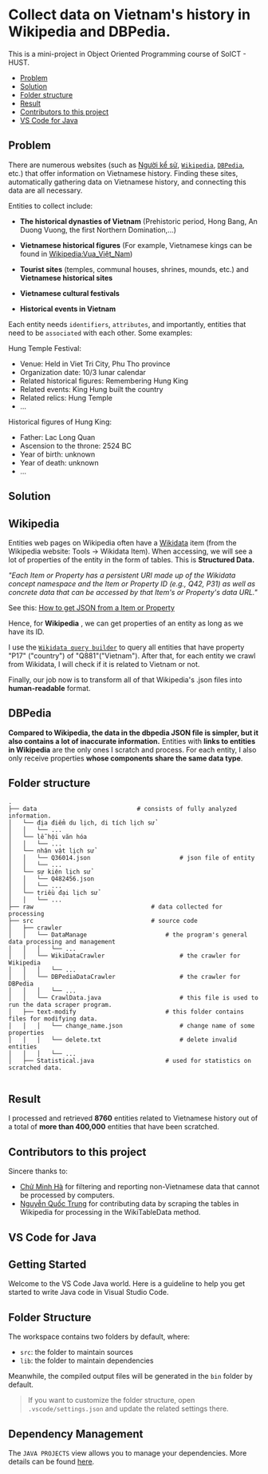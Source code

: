 # Collect data on Vietnam's history in Wikipedia and DBPedia.

This is a mini-project in Object Oriented Programming course of SoICT - HUST.

- [Problem](#problem)
- [Solution](#solution)
- [Folder structure](#solder-structure)
- [Result](#result)
- [Contributors to this project](#contributors-to-this-project)
- [VS Code for Java](#vs-code-for-java)

Problem
-------
There are numerous websites (such as [Người kể sử](https://nguoikesu.com), [`Wikipedia`](https://vi.wikipedia.org/wiki), [`DBPedia`](https://www.dbpedia.org/), etc.) that offer information on Vietnamese history. Finding these sites, automatically gathering data on Vietnamese history, and connecting this data are all necessary.

Entities to collect include: 
- **The historical dynasties of Vietnam** (Prehistoric period, Hong Bang, An Duong Vuong, the first Northern Domination,...)

- **Vietnamese historical figures** (For example, Vietnamese kings can be found in [Wikipedia:Vua_Việt_Nam](https://vi.wikipedia.org/wiki/Vua_Vi%E1%BB%87t_Nam))

- **Tourist sites** (temples, communal houses, shrines, mounds, etc.) and **Vietnamese historical sites**
- **Vietnamese cultural festivals**
- **Historical events in Vietnam**

Each entity needs `identifiers`, `attributes`, and importantly, entities that need to be `associated` with each other. Some examples:

Hung Temple Festival:
- Venue: Held in Viet Tri City, Phu Tho province
- Organization date: 10/3 lunar calendar
- Related historical figures: Remembering Hung King
- Related events: King Hung built the country
- Related relics: Hung Temple
- …

Historical figures of Hung King:
- Father: Lac Long Quan
- Ascension to the throne: 2524 BC
- Year of birth: unknown
- Year of death: unknown
- …

Solution
--------

## Wikipedia
Entities web pages on Wikipedia often have a [Wikidata](https://www.wikidata.org/wiki/Wikidata:Main_Page) item (from the Wikipedia website: Tools -> Wikidata Item). When accessing, we will see a lot of properties of the entity in the form of tables. This is **Structured Data.**

*"Each Item or Property has a persistent URI made up of the Wikidata concept namespace and the Item or Property ID (e.g., Q42, P31) as well as concrete data that can be accessed by that Item's or Property's data URL."*

See this: [How to get JSON from a Item or Property](https://www.wikidata.org/wiki/Wikidata:Data_access#Linked_Data_Interface_(URI))

Hence, for **Wikipedia** , we can get properties of an entity as long as we have its ID.

I use the [`Wikidata query builder`](https://query.wikidata.org/querybuilder/?uselang=en) to query all entities that have property "P17" ("country") of "Q881"("Vietnam"). After that, for each entity we crawl from Wikidata, I will check if it is related to Vietnam or not.

Finally, our job now is to transform all of that Wikipedia's .json files into **human-readable** format.

## DBPedia

**Compared to Wikipedia, the data in the dbpedia JSON file is simpler, but it also contains a lot of inaccurate information.**
Entities with **links to entities in Wikipedia** are the only ones I scratch and process. For each entity, I also only receive properties **whose components share the same data type**.

Folder structure
----------------
```
.
├── data                 		    # consists of fully analyzed information.
│   └── địa điểm du lịch, di tích lịch sử
│   │   └── ...
│   └── lễ hội văn hóa
│   │   └── ...
│   └── nhân vật lịch sử
│   │   └── Q36014.json                         # json file of entity
│   │   └── ...
│   └── sự kiện lịch sử
│   │   └── Q482456.json
│   │   └── ...
│   └── triều đại lịch sử
│   │   └── ...
├── raw                 	            # data collected for processing
├── src                 	            # source code
│   ├── crawler
│   │   └── DataManage                 		# the program's general data processing and management
│   │   │   └── ...
│   │   └── WikiDataCrawler                     # the crawler for Wikipedia
│   │   │   └── ...
│   │   └── DBPediaDataCrawler                 	# the crawler for DBPedia
│   │   │   └── ...
│   │   └── CrawlData.java                      # this file is used to run the data scraper program.
│   ├── text-modify                         # this folder contains files for modifying data.
│   │   │   └── change_name.json                # change name of some properties
│   │   │   └── delete.txt                      # delete invalid entities
│   │   │   └── ...
│   ├── Statistical.java                    # used for statistics on scratched data.


```

Result
------
 
I processed and retrieved **8760** entities related to Vietnamese history out of a total of **more than 400,000** entities that have been scratched.

Contributors to this project
----------------------------

Sincere thanks to:

- [Chử Minh Hà](https://github.com/Nov17th) for filtering and reporting non-Vietnamese data that cannot be processed by computers.
- [Nguyễn Quốc Trung](https://github.com/ravenpwn) for contributing data by scraping the tables in Wikipedia for processing in the WikiTableData method. 

VS Code for Java
------------
## Getting Started

Welcome to the VS Code Java world. Here is a guideline to help you get started to write Java code in Visual Studio Code.

## Folder Structure

The workspace contains two folders by default, where:

- `src`: the folder to maintain sources
- `lib`: the folder to maintain dependencies

Meanwhile, the compiled output files will be generated in the `bin` folder by default.

> If you want to customize the folder structure, open `.vscode/settings.json` and update the related settings there.

## Dependency Management

The `JAVA PROJECTS` view allows you to manage your dependencies. More details can be found [here](https://github.com/microsoft/vscode-java-dependency#manage-dependencies).
